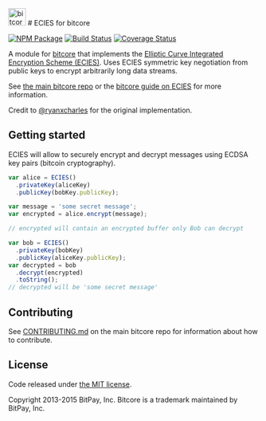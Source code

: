 <img src="http://bitcore.io/css/images/module-ecies.png" alt="bitcore ecies" height="35">
# ECIES for bitcore

[![NPM Package](https://img.shields.io/npm/v/bitcore-ecies.svg?style=flat-square)](https://www.npmjs.org/package/bitcore-ecies)
[![Build Status](https://img.shields.io/travis/bitpay/bitcore-ecies.svg?branch=master&style=flat-square)](https://travis-ci.org/bitpay/bitcore-ecies)
[![Coverage Status](https://img.shields.io/coveralls/bitpay/bitcore-ecies.svg?style=flat-square)](https://coveralls.io/r/bitpay/bitcore-ecies)

A module for [bitcore][bitcore] that implements the [Elliptic Curve Integrated Encryption Scheme (ECIES)][ECIES]. Uses ECIES symmetric key negotiation from public keys to encrypt arbitrarily long data streams.

See [the main bitcore repo](https://github.com/bitpay/bitcore) or the [bitcore guide on ECIES](http://bitcore.io/guide/module/ecies/index.html) for more information.

Credit to [@ryanxcharles][ryan] for the original implementation.

## Getting started

ECIES will allow to securely encrypt and decrypt messages using ECDSA key pairs (bitcoin cryptography).

```javascript
var alice = ECIES()
  .privateKey(aliceKey)
  .publicKey(bobKey.publicKey);

var message = 'some secret message';
var encrypted = alice.encrypt(message);

// encrypted will contain an encrypted buffer only Bob can decrypt

var bob = ECIES()
  .privateKey(bobKey)
  .publicKey(aliceKey.publicKey);
var decrypted = bob
  .decrypt(encrypted)
  .toString();
// decrypted will be 'some secret message'
```

## Contributing

See [CONTRIBUTING.md](https://github.com/bitpay/bitcore) on the main bitcore repo for information about how to contribute.

## License

Code released under [the MIT license](https://github.com/bitpay/bitcore/blob/master/LICENSE).

Copyright 2013-2015 BitPay, Inc. Bitcore is a trademark maintained by BitPay, Inc.

[bitcore]: http://github.com/bitpay/bitcore
[ECIES]: http://en.wikipedia.org/wiki/Integrated_Encryption_Scheme
[ryan]: http://github.com/ryanxcharles
